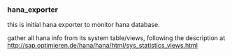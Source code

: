### hana_exporter 

this is initial hana exporter to monitor hana database.

gather all hana info from its system table/views, following the description at http://sap.optimieren.de/hana/hana/html/sys_statistics_views.html